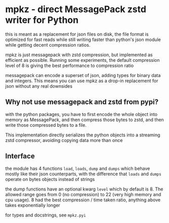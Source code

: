 # mpkz - direct MessagePack zstd writer for Python

this is meant as a replacement for json files on disk, the file format is optimized for fast reads
while still writing faster than python's json module while getting decent compression ratios.

mpkz is just messagepack with zstd compression, but implemented as efficient as possible.
Running some experiments, the default compression level of 8 is giving the best performance to compression ratio

messagepack can encode a superset of json, adding types for binary data and integers.
This means you can use mpkz as a drop-in replacement for json without any real downsides

## Why not use messagepack and zstd from pypi?

with the python packages, you have to first encode the whole object into memory as MessagePack,
and then compress those bytes to zstd, and then write those compressed bytes to a file.

This implementation directly serializes the python objects into a streaming zstd compressor,
avoiding copying data more than once

## Interface

the module has 4 functions `load`, `loads`, `dump` and `dumps` which behave mostly like their json counterparts,
with the difference that `loads` and `dumps` operate on bytes objects instead of strings

the dump functions have an optional kwarg `level` which by default is 8.
The allowed range goes from 0 (no compression) to 22 (very high memory and cpu usage).
8 had the best compression / time taken ratio, anything above takes exponentially longer

for types and docstrings, see `mpkz.pyi`
